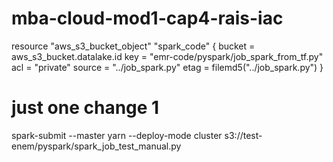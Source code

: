 # mba-cloud-mod1-cap4-rais-iac
resource "aws_s3_bucket_object" "spark_code" {
  bucket = aws_s3_bucket.datalake.id
  key    = "emr-code/pyspark/job_spark_from_tf.py"
  acl    = "private"
  source = "../job_spark.py"
  etag   = filemd5("../job_spark.py")
}

# just one change 1

spark-submit --master yarn --deploy-mode cluster s3://test-enem/pyspark/spark_job_test_manual.py